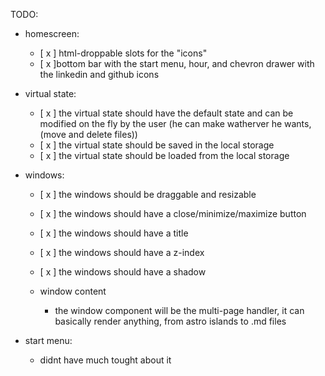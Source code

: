 TODO:

- homescreen:

  - [ x ] html-droppable slots for the "icons"
  - [ x ]bottom bar with the start menu, hour, and chevron drawer with the linkedin and github icons

- virtual state:

  - [ x ] the virtual state should have the default state and can be modified on the fly by the user (he can make watherver he wants, (move and delete files))
  - [ x ] the virtual state should be saved in the local storage
  - [ x ] the virtual state should be loaded from the local storage

- windows:

  - [ x ] the windows should be draggable and resizable
  - [ x ] the windows should have a close/minimize/maximize button
  - [ x ] the windows should have a title
  - [ x ] the windows should have a z-index
  - [ x ] the windows should have a shadow

  - window content
    - the window component will be the multi-page handler, it can basically render anything, from astro islands to .md files

- start menu:
  - didnt have much tought about it

